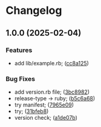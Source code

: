 # Changelog

## 1.0.0 (2025-02-04)


### Features

* add lib/example.rb; ([cc8a125](https://github.com/elanthia-online/sandbox-lich-cd/commit/cc8a125a795f38000a017277e6a0a4dead72d77f))


### Bug Fixes

* add version.rb file; ([3bc8982](https://github.com/elanthia-online/sandbox-lich-cd/commit/3bc8982a0db8c62f8b555d1b70f6a0d076315e5b))
* release-type -&gt; ruby; ([b5c6a68](https://github.com/elanthia-online/sandbox-lich-cd/commit/b5c6a68ce347ee3fbe9432af102e5ed517bb7dac))
* try manifest; ([7965e09](https://github.com/elanthia-online/sandbox-lich-cd/commit/7965e093132fdc5edb9152dd1fd90c08e23999fb))
* try; ([31bfeb8](https://github.com/elanthia-online/sandbox-lich-cd/commit/31bfeb8a5a577eca95def28e14be20249177ebf0))
* version check; ([a1de07b](https://github.com/elanthia-online/sandbox-lich-cd/commit/a1de07b0cb469f61d5184fefc9eaa13ebd9ec552))
